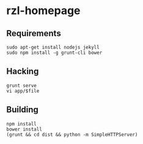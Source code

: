 # rzl-homepage

## Requirements

    sudo apt-get install nodejs jekyll
    sudo npm install -g grunt-cli bower

## Hacking

    grunt serve
    vi app/$file

## Building

    npm install
    bower install
    (grunt && cd dist && python -m SimpleHTTPServer)
